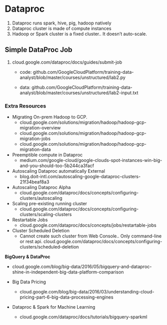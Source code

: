 # Dataproc
1. Dataproc runs spark, hive, pig, hadoop natively
1. Dataproc cluster is made of compute instances
1. Hadoop or Spark cluster is a fixed cluster.. It doesn’t auto-scale.

## Simple DataProc Job
1. cloud.google.com/dataproc/docs/guides/submit-job
  
   - code: github.com/GoogleCloudPlatform/training-data-analyst/blob/master/courses/unstructured/lab2.py
  
   - data: github.com/GoogleCloudPlatform/training-data-analyst/blob/master/courses/unstructured/lab2-input.txt

### Extra Resources
- Migrating On-prem Hadoop to GCP.
  - cloud.google.com/solutions/migration/hadoop/hadoop-gcp-migration-overview
  - cloud.google.com/solutions/migration/hadoop/hadoop-gcp-migration-jobs
  - cloud.google.com/solutions/migration/hadoop/hadoop-gcp-migration-data
- Preemptible compute in Dataproc
  - medium.com/google-cloud/google-clouds-spot-instances-win-big-and-you-should-too-5b244ca3facf
- Autoscaling Dataproc automatically External
  - blog.doit-intl.com/autoscaling-google-dataproc-clusters-21f34beaf8a3
- Autoscaling Dataproc Alpha
  - cloud.google.com/dataproc/docs/concepts/configuring-clusters/autoscaling
- Scaling pre-existing running cluster
  - cloud.google.com/dataproc/docs/concepts/configuring-clusters/scaling-clusters
- Restartable Jobs
  - cloud.google.com/dataproc/docs/concepts/jobs/restartable-jobs
- Cluster Scheduled Deletion
  - Cannot create such cluster from Web Console.. Only command-line or rest api. cloud.google.com/dataproc/docs/concepts/configuring-clusters/scheduled-deletion

**BigQuery & DataProc**
- cloud.google.com/blog/big-data/2016/05/bigquery-and-dataproc-shine-in-independent-big-data-platform-comparison
- Big Data Pricing
  - cloud.google.com/blog/big-data/2016/03/understanding-cloud-pricing-part-6-big-data-processing-engines

- Dataproc & Spark for Machine Learning 
  - cloud.google.com/dataproc/docs/tutorials/bigquery-sparkml
